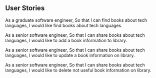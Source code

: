 ## User Stories

As a graduate software engineer,
So that I can find books about tech languages,
I would like find books about tech languages.

As a senior software engineer,
So that I can share books about tech languages,
I would like to add a book information to library. 

As a senior software engineer,
So that I can share books about tech languages,
I would like to update a book information on library. 

As a senior software engineer,
So that I can share books about tech languages,
I would like to delete not useful book information on library. 